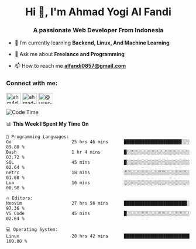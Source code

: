 <h1 align="center">Hi 👋, I'm Ahmad Yogi Al Fandi</h1>
<h3 align="center">A passionate Web Developer From Indonesia</h3>

- 🌱 I’m currently learning **Backend, Linux, And Machine Learning**

- 💬 Ask me about **Freelance and Programming**

- 📫 How to reach me **<alfandi0857@gmail.com>**

<h3 align="left">Connect with me:</h3>
<p align="left">
<a href="https://instagram.com/ahyalfan" target="blank"><img align="center" src="https://raw.githubusercontent.com/rahuldkjain/github-profile-readme-generator/master/src/images/icons/Social/instagram.svg" alt="ahm4d_alf" height="30" width="40" /></a>
  <a href="https://linkedin.com/in/ahmad-yogi-al-fandi" target="blank"><img align="center" src="https://raw.githubusercontent.com/rahuldkjain/github-profile-readme-generator/master/src/images/icons/Social/linked-in-alt.svg" alt="ahmad-yogi-al-fandi" height="30" width="40" /></a>
<a href="https://www.youtube.com/channel/UCLI1Dos-XvgatVk20PHrq2A" target="blank"><img align="center" src="https://raw.githubusercontent.com/rahuldkjain/github-profile-readme-generator/master/src/images/icons/Social/youtube.svg" alt="@user-et3bg8ny5g" height="30" width="40" /></a>
</p>

<!--START_SECTION:waka-->
![Code Time](http://img.shields.io/badge/Code%20Time-203%20hrs%2029%20mins-blue)

📊 **This Week I Spent My Time On** 

```text
💬 Programming Languages: 
Go                       25 hrs 46 mins      ██████████████████████░░░   89.80 % 
Bash                     1 hr 4 mins         █░░░░░░░░░░░░░░░░░░░░░░░░   03.72 % 
SQL                      45 mins             █░░░░░░░░░░░░░░░░░░░░░░░░   02.64 % 
netrc                    18 mins             ░░░░░░░░░░░░░░░░░░░░░░░░░   01.08 % 
Lua                      16 mins             ░░░░░░░░░░░░░░░░░░░░░░░░░   00.98 % 

🔥 Editors: 
Neovim                   27 hrs 56 mins      ████████████████████████░   97.36 % 
VS Code                  45 mins             █░░░░░░░░░░░░░░░░░░░░░░░░   02.64 % 

💻 Operating System: 
Linux                    28 hrs 42 mins      █████████████████████████   100.00 % 
```


<!--END_SECTION:waka-->
